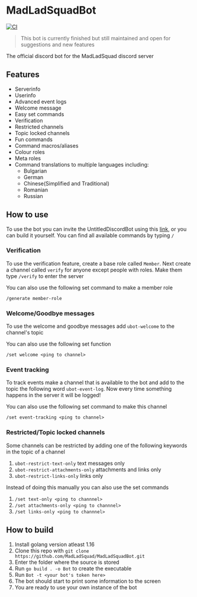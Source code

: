# MadLadSquadBot
[![CI](https://github.com/MadLadSquad/MadLadSquadBot/actions/workflows/ci.yml/badge.svg?branch=master)](https://github.com/MadLadSquad/MadLadSquadBot/actions/workflows/ci.yml)

> This bot is currently finished but still maintained and open for suggestions and new features

The official discord bot for the MadLadSquad discord server
## Features
- Serverinfo
- Userinfo 
- Advanced event logs
- Welcome message
- Easy set commands
- Verification
- Restricted channels
- Topic locked channels
- Fun commands
- Command macros/aliases
- Colour roles
- Meta roles
- Command translations to multiple languages including:
   - Bulgarian
   - German
   - Chinese(Simplified and Traditional)
   - Romanian
   - Russian
## How to use
To use the bot you can invite the UntitledDiscordBot using this 
[link](https://discord.com/oauth2/authorize?client_id=697420452712284202&scope=bot&permissions=2134207679), 
or you can build it yourself. You can find all available commands by typing `/`
### Verification
To use the verification feature, create a base role called `Member`. Next create a channel called `verify` for anyone 
except people with roles. Make them type `/verify` to enter the server

You can also use the following set command to make a member role
```
/generate member-role
```
### Welcome/Goodbye messages
To use the welcome and goodbye messages add `ubot-welcome` to the channel's topic

You can also use the following set function
```
/set welcome <ping to channel>
```
### Event tracking
To track events make a channel that is available to the bot and add to the topic the following word `ubot-event-log`. 
Now every time something happens in the server it will be logged!

You can also use the following set command to make this channel
```
/set event-tracking <ping to channel>
```
### Restricted/Topic locked channels
Some channels can be restricted by adding one of the following keywords in the topic of a channel
1. `ubot-restrict-text-only` text messages only
2. `ubot-restrict-attachments-only` attachments and links only
3. `ubot-restrict-links-only` links only

Instead of doing this manually you can also use the set commands
1. `/set text-only <ping to channnel>`
2. `/set attachments-only <ping to channnel>`
3. `/set links-only <ping to channnel>`
## How to build
1. Install golang version atleast 1.16
2. Clone this repo with `git clone https://github.com/MadLadSquad/MadLadSquadBot.git`
3. Enter the folder where the source is stored
4. Run `go build . -o Bot` to create the executable
5. Run `Bot -t <your bot's token here>`
6. The bot should start to print some information to the screen
7. You are ready to use your own instance of the bot  
